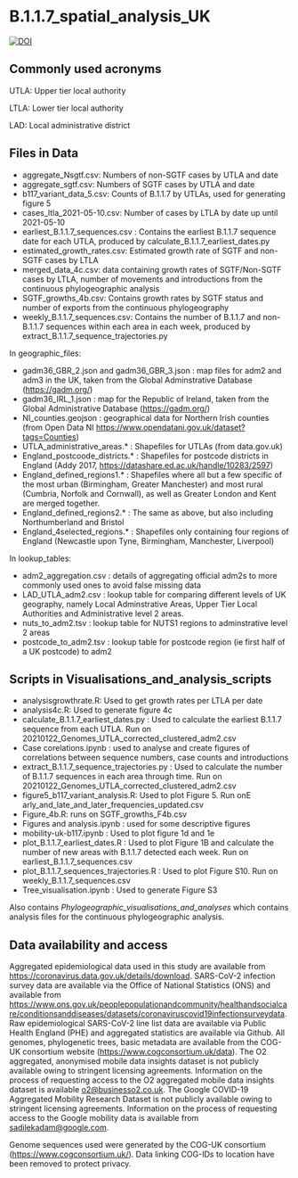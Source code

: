 # B.1.1.7_spatial_analysis_UK
[![DOI](https://zenodo.org/badge/384450241.svg)](https://zenodo.org/badge/latestdoi/384450241)

## Commonly used acronyms

UTLA: Upper tier local authority 

LTLA: Lower tier local authority 

LAD: Local administrative district


## Files in Data
- aggregate_Nsgtf.csv: Numbers of non-SGTF cases by UTLA and date
- aggregate_sgtf.csv: Numbers of SGTF cases by UTLA and date
- b117_variant_data_5.csv: Counts of B.1.1.7 by UTLAs, used for generating figure 5
- cases_ltla_2021-05-10.csv: Number of cases by LTLA by date up until 2021-05-10
- earliest_B.1.1.7_sequences.csv : Contains the earliest B.1.1.7 sequence date for each UTLA, produced by calculate_B.1.1.7_earliest_dates.py
- estimated_growth_rates.csv: Estimated growth rate of SGTF and non-SGTF cases by LTLA
- merged_data_4c.csv: data containing growth rates of SGTF/Non-SGTF cases by LTLA, number of movements and introductions from the continuous phylogeographic analysis
- SGTF_growths_4b.csv: Contains growth rates by SGTF status and number of exports from the continuous phylogeography
- weekly_B.1.1.7_sequences.csv: Contains the number of B.1.1.7 and non-B.1.1.7 sequences within each area in each week, produced by extract_B.1.1.7_sequence_trajectories.py

In geographic_files:
- gadm36_GBR_2.json and gadm36_GBR_3.json : map files for adm2 and adm3 in the UK, taken from the Global Adminstrative Database (https://gadm.org/)
- gadm36_IRL_1.json : map for the Republic of Ireland, taken from the Global Administrative Database (https://gadm.org/)
- NI_counties.geojson : geographical data for Northern Irish counties (from Open Data NI https://www.opendatani.gov.uk/dataset?tags=Counties)
- UTLA_administrative_areas.* : Shapefiles for UTLAs (from data.gov.uk)
- England_postcoode_districts.* : Shapefiles for postcode districts in England (Addy 2017, https://datashare.ed.ac.uk/handle/10283/2597)
- England_defined_regions1.* : Shapefiles where all but a few specific of the most urban (Birmingham, Greater Manchester) and most rural (Cumbria, Norfolk and Cornwall), as well as Greater London and Kent are merged together.
- England_defined_regions2.* : The same as above, but also including Northumberland and Bristol
- England_4selected_regions.* : Shapefiles only containing four regions of England (Newcastle upon Tyne, Birmingham, Manchester, Liverpool)


In lookup_tables:

- adm2_aggregation.csv : details of aggregating official adm2s to more commonly used ones to avoid false missing data
- LAD_UTLA_adm2.csv : lookup table for comparing different levels of UK geography, namely Local Adminstrative Areas, Upper Tier Local Authorities and Administrative level 2 areas.
- nuts_to_adm2.tsv : lookup table for NUTS1 regions to adminstrative level 2 areas
- postcode_to_adm2.tsv : lookup table for postcode region (ie first half of a UK postcode) to adm2


## Scripts in Visualisations_and_analysis_scripts

- analysisgrowthrate.R: Used to get growth rates per LTLA per date
- analysis4c.R: Used to generate figure 4c
- calculate_B.1.1.7_earliest_dates.py : Used to calculate the earliest B.1.1.7 sequence from each UTLA. Run on 20210122_Genomes_UTLA_corrected_clustered_adm2.csv
- Case corelations.ipynb : used to analyse and create figures of correlations between sequence numbers, case counts and introductions
- extract_B.1.1.7_sequence_trajectories.py : Used to calculate the number of B.1.1.7 sequences in each area through time. Run on 20210122_Genomes_UTLA_corrected_clustered_adm2.csv
- figure5_b117_variant_analysis.R: Used to plot Figure 5. Run onE arly_and_late_and_later_frequencies_updated.csv
- Figure_4b.R: runs on SGTF_growths_F4b.csv
- Figures and analysis.ipynb : used for some descriptive figures
- mobility-uk-b117.ipynb : Used to plot figure 1d and 1e
- plot_B.1.1.7_earliest_dates.R : Used to plot Figure 1B and calculate the number of new areas with B.1.1.7 detected each week. Run on earliest_B.1.1.7_sequences.csv
- plot_B.1.1.7_sequences_trajectories.R : Used to plot Figure S10. Run on weekly_B.1.1.7_sequences.csv
- Tree_visualisation.ipynb : Used to generate Figure S3

Also contains *Phylogeographic_visualisations_and_analyses* which contains analysis files for the continuous phylogeographic analysis.

## Data availability and access

Aggregated epidemiological data used in this study are available from https://coronavirus.data.gov.uk/details/download. SARS-CoV-2 infection survey data are available via the Office of National Statistics (ONS) and available from https://www.ons.gov.uk/peoplepopulationandcommunity/healthandsocialcare/conditionsanddiseases/datasets/coronaviruscovid19infectionsurveydata. Raw epidemiological SARS-CoV-2 line list data are available via Public Health England (PHE) and aggregated statistics are available via Github. All genomes, phylogenetic trees, basic metadata are available from the COG-UK consortium website (https://www.cogconsortium.uk/data). The O2 aggregated, anonymised mobile data insights dataset is not publicly available owing to stringent licensing agreements. Information on the process of requesting access to the O2 aggregated mobile data insights dataset is available o2@businesso2.co.uk. The Google COVID-19 Aggregated Mobility Research Dataset is not publicly available owing to stringent licensing agreements. Information on the process of requesting access to the Google mobility data is available from sadilekadam@google.com.

Genome sequences used were generated by the COG-UK consortium (https://www.cogconsortium.uk/). Data linking COG-IDs to location have been removed to protect privacy.
